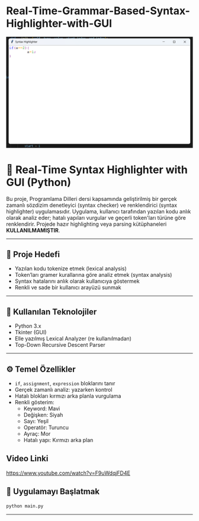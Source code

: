 
# Real-Time-Grammar-Based-Syntax-Highlighter-with-GUI

![Syntax Highlighter GUI](gui.png)

# 🧠 Real-Time Syntax Highlighter with GUI (Python)

Bu proje, Programlama Dilleri dersi kapsamında geliştirilmiş bir gerçek zamanlı sözdizim denetleyici (syntax checker) ve renklendirici (syntax highlighter) uygulamasıdır. Uygulama, kullanıcı tarafından yazılan kodu anlık olarak analiz eder; hatalı yapıları vurgular ve geçerli token'ları türüne göre renklendirir. Projede hazır highlighting veya parsing kütüphaneleri **KULLANILMAMIŞTIR**.

---

## 🎯 Proje Hedefi

- Yazılan kodu tokenize etmek (lexical analysis)
- Token’ları gramer kurallarına göre analiz etmek (syntax analysis)
- Syntax hatalarını anlık olarak kullanıcıya göstermek
- Renkli ve sade bir kullanıcı arayüzü sunmak

---

## 🧱 Kullanılan Teknolojiler

- Python 3.x
- Tkinter (GUI)
- Elle yazılmış Lexical Analyzer (re kullanılmadan)
- Top-Down Recursive Descent Parser

---

## ⚙️ Temel Özellikler

- `if`, `assignment`, `expression` bloklarını tanır
- Gerçek zamanlı analiz: yazarken kontrol
- Hatalı blokları kırmızı arka planla vurgulama
- Renkli gösterim:
  - Keyword: Mavi
  - Değişken: Siyah
  - Sayı: Yeşil
  - Operatör: Turuncu
  - Ayraç: Mor
  - Hatalı yapı: Kırmızı arka plan

## Video Linki
https://www.youtube.com/watch?v=F9uWdqjFD4E

## 🚀 Uygulamayı Başlatmak

```bash
python main.py
```

---
